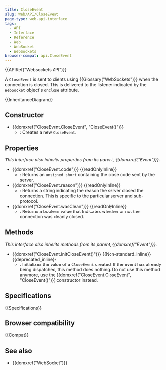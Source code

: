 ```yaml
---
title: CloseEvent
slug: Web/API/CloseEvent
page-type: web-api-interface
tags:
  - API
  - Interface
  - Reference
  - Web
  - WebSocket
  - WebSockets
browser-compat: api.CloseEvent
---
```

{{APIRef("Websockets API")}}

A `CloseEvent` is sent to clients using {{Glossary("WebSockets")}} when the connection is closed. This is delivered to the listener indicated by the `WebSocket` object's `onclose` attribute.

{{InheritanceDiagram}}

## Constructor

- {{domxref("CloseEvent.CloseEvent", "CloseEvent()")}}
  - : Creates a new `CloseEvent`.

## Properties

_This interface also inherits properties from its parent, {{domxref("Event")}}._

- {{domxref("CloseEvent.code")}} {{readOnlyInline}}
  - : Returns an `unsigned short` containing the close code sent by the server.
- {{domxref("CloseEvent.reason")}} {{readOnlyInline}}
  - : Returns a string indicating the reason the server closed the connection. This is specific to the particular server and sub-protocol.
- {{domxref("CloseEvent.wasClean")}} {{readOnlyInline}}
  - : Returns a boolean value that Indicates whether or not the connection was cleanly closed.

## Methods

_This interface also inherits methods from its parent, {{domxref("Event")}}._

- {{domxref("CloseEvent.initCloseEvent()")}} {{Non-standard_inline}} {{deprecated_inline}}
  - : Initializes the value of a `CloseEvent` created. If the event has already being dispatched, this method does nothing. Do not use this method anymore, use the {{domxref("CloseEvent.CloseEvent", "CloseEvent()")}} constructor instead.

## Specifications

{{Specifications}}

## Browser compatibility

{{Compat}}

## See also

- {{domxref("WebSocket")}}
